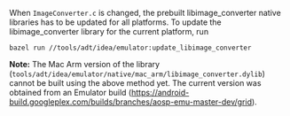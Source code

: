 When `ImageConverter.c` is changed, the prebuilt libimage_converter native libraries has to be updated for all platforms. To update the libimage_converter library for the current platform, run
```
bazel run //tools/adt/idea/emulator:update_libimage_converter
```

**Note:** The Mac Arm version of the library (`tools/adt/idea/emulator/native/mac_arm/libimage_converter.dylib`) cannot be built using the above method yet. The current version was obtained from an Emulator build (https://android-build.googleplex.com/builds/branches/aosp-emu-master-dev/grid).